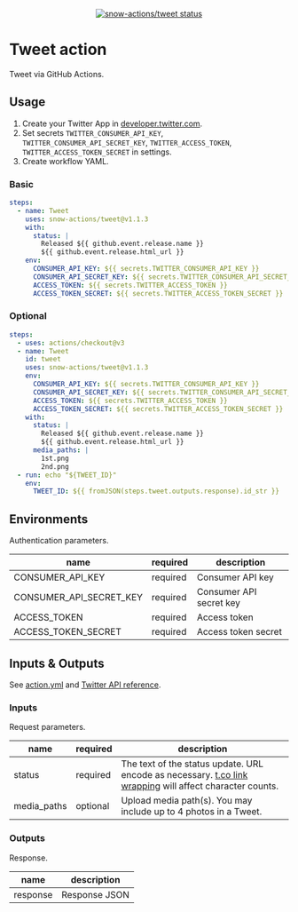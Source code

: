 <p align="center">
  <a href="https://github.com/snow-actions/tweet/actions"><img alt="snow-actions/tweet status" src="https://github.com/snow-actions/tweet/workflows/build-test/badge.svg"></a>
</p>

# Tweet action

Tweet via GitHub Actions.

## Usage

1. Create your Twitter App in [developer.twitter.com](https://developer.twitter.com/en/apps).
1. Set secrets `TWITTER_CONSUMER_API_KEY`, `TWITTER_CONSUMER_API_SECRET_KEY`, `TWITTER_ACCESS_TOKEN`, `TWITTER_ACCESS_TOKEN_SECRET` in settings.
1. Create workflow YAML.

### Basic

```yml
steps:
  - name: Tweet
    uses: snow-actions/tweet@v1.1.3
    with:
      status: |
        Released ${{ github.event.release.name }}
        ${{ github.event.release.html_url }}
    env:
      CONSUMER_API_KEY: ${{ secrets.TWITTER_CONSUMER_API_KEY }}
      CONSUMER_API_SECRET_KEY: ${{ secrets.TWITTER_CONSUMER_API_SECRET_KEY }}
      ACCESS_TOKEN: ${{ secrets.TWITTER_ACCESS_TOKEN }}
      ACCESS_TOKEN_SECRET: ${{ secrets.TWITTER_ACCESS_TOKEN_SECRET }}
```

### Optional

```yml
steps:
  - uses: actions/checkout@v3
  - name: Tweet
    id: tweet
    uses: snow-actions/tweet@v1.1.3
    env:
      CONSUMER_API_KEY: ${{ secrets.TWITTER_CONSUMER_API_KEY }}
      CONSUMER_API_SECRET_KEY: ${{ secrets.TWITTER_CONSUMER_API_SECRET_KEY }}
      ACCESS_TOKEN: ${{ secrets.TWITTER_ACCESS_TOKEN }}
      ACCESS_TOKEN_SECRET: ${{ secrets.TWITTER_ACCESS_TOKEN_SECRET }}
    with:
      status: |
        Released ${{ github.event.release.name }}
        ${{ github.event.release.html_url }}
      media_paths: |
        1st.png
        2nd.png
  - run: echo "${TWEET_ID}"
    env:
      TWEET_ID: ${{ fromJSON(steps.tweet.outputs.response).id_str }}
```

## Environments

Authentication parameters.

|name|required|description|
|---|---|---|
|CONSUMER_API_KEY|required|Consumer API key|
|CONSUMER_API_SECRET_KEY|required|Consumer API secret key|
|ACCESS_TOKEN|required|Access token|
|ACCESS_TOKEN_SECRET|required|Access token secret|

## Inputs & Outputs

See [action.yml](action.yml) and [Twitter API reference](https://developer.twitter.com/en/docs/twitter-api/v1/tweets/post-and-engage/api-reference/post-statuses-update).

### Inputs

Request parameters.

|name|required|description|
|---|---|---|
|status|required|The text of the status update. URL encode as necessary. [t.co link wrapping](https://developer.twitter.com/en/docs/basics/tco) will affect character counts.|
|media_paths|optional|Upload media path(s). You may include up to 4 photos in a Tweet.|

### Outputs

Response.

|name|description|
|---|---|
|response|Response JSON|
